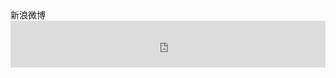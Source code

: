 <div class="card">
    <div class="card-header">新浪微博</div>
    <div class="card-block">
        <div class="card-text"><iframe width="100%" height="75" class="share_self"  frameborder="0" scrolling="no" src="http://widget.weibo.com/weiboshow/index.php?language=&width=0&height=120&fansRow=2&ptype=1&speed=0&skin=5&isTitle=0&noborder=0&isWeibo=0&isFans=0&uid=2187265074&verifier=6da22b3e&dpc=1"></iframe></div>
    </div>
</div>

